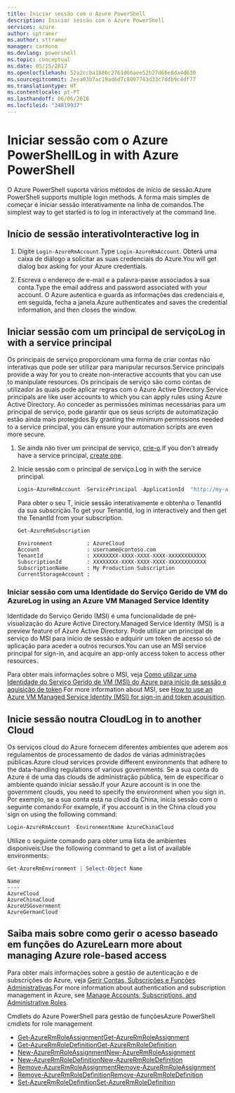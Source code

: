 ```yaml
---
title: Iniciar sessão com o Azure PowerShell
description: Iniciar sessão com o Azure PowerShell
services: azure
author: sptramer
ms.author: sttramer
manager: carmonm
ms.devlang: powershell
ms.topic: conceptual
ms.date: 05/15/2017
ms.openlocfilehash: 52a2ccba1886c2761d66aee52b27d66e8da4d630
ms.sourcegitcommit: 2eea03b7ac19ad6d7c8097743d33c7ddb9c4df77
ms.translationtype: HT
ms.contentlocale: pt-PT
ms.lasthandoff: 06/06/2018
ms.locfileid: "34819937"
---
```

# <a name="log-in-with-azure-powershell"></a><span data-ttu-id="f6789-103">Iniciar sessão com o Azure PowerShell</span><span class="sxs-lookup"><span data-stu-id="f6789-103">Log in with Azure PowerShell</span></span>

<span data-ttu-id="f6789-104">O Azure PowerShell suporta vários métodos de início de sessão.</span><span class="sxs-lookup"><span data-stu-id="f6789-104">Azure PowerShell supports multiple login methods.</span></span> <span data-ttu-id="f6789-105">A forma mais simples de começar é iniciar sessão interativamente na linha de comandos.</span><span class="sxs-lookup"><span data-stu-id="f6789-105">The simplest way to get started is to log in interactively at the command line.</span></span>

## <a name="interactive-log-in"></a><span data-ttu-id="f6789-106">Início de sessão interativo</span><span class="sxs-lookup"><span data-stu-id="f6789-106">Interactive log in</span></span>

1. <span data-ttu-id="f6789-107">Digite `Login-AzureRmAccount`.</span><span class="sxs-lookup"><span data-stu-id="f6789-107">Type `Login-AzureRmAccount`.</span></span> <span data-ttu-id="f6789-108">Obterá uma caixa de diálogo a solicitar as suas credenciais do Azure.</span><span class="sxs-lookup"><span data-stu-id="f6789-108">You will get dialog box asking for your Azure credentials.</span></span>

2. <span data-ttu-id="f6789-109">Escreva o endereço de e-mail e a palavra-passe associados à sua conta.</span><span class="sxs-lookup"><span data-stu-id="f6789-109">Type the email address and password associated with your account.</span></span> <span data-ttu-id="f6789-110">O Azure autentica e guarda as informações das credenciais e, em seguida, fecha a janela.</span><span class="sxs-lookup"><span data-stu-id="f6789-110">Azure authenticates and saves the credential information, and then closes the window.</span></span>

## <a name="log-in-with-a-service-principal"></a><span data-ttu-id="f6789-111">Iniciar sessão com um principal de serviço</span><span class="sxs-lookup"><span data-stu-id="f6789-111">Log in with a service principal</span></span>

<span data-ttu-id="f6789-112">Os principais de serviço proporcionam uma forma de criar contas não interativas que pode ser utilizar para manipular recursos.</span><span class="sxs-lookup"><span data-stu-id="f6789-112">Service principals provide a way for you to create non-interactive accounts that you can use to manipulate resources.</span></span> <span data-ttu-id="f6789-113">Os principais de serviço são como contas de utilizador às quais pode aplicar regras com o Azure Active Directory.</span><span class="sxs-lookup"><span data-stu-id="f6789-113">Service principals are like user accounts to which you can apply rules using Azure Active Directory.</span></span> <span data-ttu-id="f6789-114">Ao conceder as permissões mínimas necessárias para um principal de serviço, pode garantir que os seus scripts de automatização estão ainda mais protegidos.</span><span class="sxs-lookup"><span data-stu-id="f6789-114">By granting the minimum permissions needed to a service principal, you can ensure your automation scripts are even more secure.</span></span>

1. <span data-ttu-id="f6789-115">Se ainda não tiver um principal de serviço, [crie-o](create-azure-service-principal-azureps.md).</span><span class="sxs-lookup"><span data-stu-id="f6789-115">If you don't already have a service principal, [create one](create-azure-service-principal-azureps.md).</span></span>

2. <span data-ttu-id="f6789-116">Inicie sessão com o principal de serviço.</span><span class="sxs-lookup"><span data-stu-id="f6789-116">Log in with the service principal.</span></span>

    ```powershell
    Login-AzureRmAccount -ServicePrincipal -ApplicationId  "http://my-app" -Credential $pscredential -TenantId $tenantid
    ```

    <span data-ttu-id="f6789-117">Para obter o seu T, inicie sessão interativamente e obtenha o TenantId da sua subscrição.</span><span class="sxs-lookup"><span data-stu-id="f6789-117">To get your TenantId, log in interactively and then get the TenantId from your subscription.</span></span>

    ```powershell
    Get-AzureRmSubscription
    ```

    ```
    Environment           : AzureCloud
    Account               : username@contoso.com
    TenantId              : XXXXXXXX-XXXX-XXXX-XXXX-XXXXXXXXXXXX
    SubscriptionId        : XXXXXXXX-XXXX-XXXX-XXXX-XXXXXXXXXXXX
    SubscriptionName      : My Production Subscription
    CurrentStorageAccount :
    ```

### <a name="log-in-using-an-azure-vm-managed-service-identity"></a><span data-ttu-id="f6789-118">Iniciar sessão com uma Identidade do Serviço Gerido de VM do Azure</span><span class="sxs-lookup"><span data-stu-id="f6789-118">Log in using an Azure VM Managed Service Identity</span></span>

<span data-ttu-id="f6789-119">Identidade do Serviço Gerido (MSI) é uma funcionalidade de pré-visualização do Azure Active Directory.</span><span class="sxs-lookup"><span data-stu-id="f6789-119">Managed Service Identity (MSI) is a preview feature of Azure Active Directory.</span></span> <span data-ttu-id="f6789-120">Pode utilizar um principal de serviço do MSI para início de sessão e adquirir um token de acesso só de aplicação para aceder a outros recursos.</span><span class="sxs-lookup"><span data-stu-id="f6789-120">You can use an MSI service principal for sign-in, and acquire an app-only access token to access other resources.</span></span>

<span data-ttu-id="f6789-121">Para obter mais informações sobre o MSI, veja [Como utilizar uma Identidade do Serviço Gerido de VM (MSI) do Azure para início de sessão e aquisição de token](/azure/active-directory/msi-how-to-get-access-token-using-msi).</span><span class="sxs-lookup"><span data-stu-id="f6789-121">For more information about MSI, see [How to use an Azure VM Managed Service Identity (MSI) for sign-in and token acquisition](/azure/active-directory/msi-how-to-get-access-token-using-msi).</span></span>

## <a name="log-in-to-another-cloud"></a><span data-ttu-id="f6789-122">Inicie sessão noutra Cloud</span><span class="sxs-lookup"><span data-stu-id="f6789-122">Log in to another Cloud</span></span>

<span data-ttu-id="f6789-123">Os serviços cloud do Azure fornecem diferentes ambientes que aderem aos regulamentos de processamento de dados de várias administrações públicas.</span><span class="sxs-lookup"><span data-stu-id="f6789-123">Azure cloud services provide different environments that adhere to the data-handling regulations of various governments.</span></span> <span data-ttu-id="f6789-124">Se a sua conta do Azure é de uma das clouds de administração pública, tem de especificar o ambiente quando iniciar sessão.</span><span class="sxs-lookup"><span data-stu-id="f6789-124">If your Azure account is in one the government clouds, you need to specify the environment when you sign in.</span></span> <span data-ttu-id="f6789-125">Por exemplo, se a sua conta está na cloud da China, inicia sessão com o seguinte comando:</span><span class="sxs-lookup"><span data-stu-id="f6789-125">For example, if you account is in the China cloud you sign on using the following command:</span></span>

```powershell
Login-AzureRmAccount -EnvironmentName AzureChinaCloud
```

<span data-ttu-id="f6789-126">Utilize o seguinte comando para obter uma lista de ambientes disponíveis:</span><span class="sxs-lookup"><span data-stu-id="f6789-126">Use the following command to get a list of available environments:</span></span>

```powershell
Get-AzureRmEnvironment | Select-Object Name
```

```
Name
----
AzureCloud
AzureChinaCloud
AzureUSGovernment
AzureGermanCloud
```

## <a name="learn-more-about-managing-azure-role-based-access"></a><span data-ttu-id="f6789-127">Saiba mais sobre como gerir o acesso baseado em funções do Azure</span><span class="sxs-lookup"><span data-stu-id="f6789-127">Learn more about managing Azure role-based access</span></span>

<span data-ttu-id="f6789-128">Para obter mais informações sobre a gestão de autenticação e de subscrições do Azure, veja [Gerir Contas, Subscrições e Funções Administrativas](/azure/active-directory/role-based-access-control-configure).</span><span class="sxs-lookup"><span data-stu-id="f6789-128">For more information about authentication and subscription management in Azure, see [Manage Accounts, Subscriptions, and Administrative Roles](/azure/active-directory/role-based-access-control-configure).</span></span>

<span data-ttu-id="f6789-129">Cmdlets do Azure PowerShell para gestão de funções</span><span class="sxs-lookup"><span data-stu-id="f6789-129">Azure PowerShell cmdlets for role management</span></span>

* [<span data-ttu-id="f6789-130">Get-AzureRmRoleAssignment</span><span class="sxs-lookup"><span data-stu-id="f6789-130">Get-AzureRmRoleAssignment</span></span>](/powershell/module/AzureRM.Resources/Get-AzureRmRoleAssignment)
* [<span data-ttu-id="f6789-131">Get-AzureRmRoleDefinition</span><span class="sxs-lookup"><span data-stu-id="f6789-131">Get-AzureRmRoleDefinition</span></span>](/powershell/module/AzureRM.Resources/Get-AzureRmRoleDefinition)
* [<span data-ttu-id="f6789-132">New-AzureRmRoleAssignment</span><span class="sxs-lookup"><span data-stu-id="f6789-132">New-AzureRmRoleAssignment</span></span>](/powershell/module/AzureRM.Resources/New-AzureRmRoleAssignment)
* [<span data-ttu-id="f6789-133">New-AzureRmRoleDefinition</span><span class="sxs-lookup"><span data-stu-id="f6789-133">New-AzureRmRoleDefinition</span></span>](/powershell/module/AzureRM.Resources/New-AzureRmRoleDefinition)
* [<span data-ttu-id="f6789-134">Remove-AzureRmRoleAssignment</span><span class="sxs-lookup"><span data-stu-id="f6789-134">Remove-AzureRmRoleAssignment</span></span>](/powershell/module/AzureRM.Resources/Remove-AzureRmRoleAssignment)
* [<span data-ttu-id="f6789-135">Remove-AzureRmRoleDefinition</span><span class="sxs-lookup"><span data-stu-id="f6789-135">Remove-AzureRmRoleDefinition</span></span>](/powershell/module/AzureRM.Resources/Remove-AzureRmRoleDefinition)
* [<span data-ttu-id="f6789-136">Set-AzureRmRoleDefinition</span><span class="sxs-lookup"><span data-stu-id="f6789-136">Set-AzureRmRoleDefinition</span></span>](/powershell/moduel/AzureRM.Resources/Set-AzureRmRoleDefinition)
